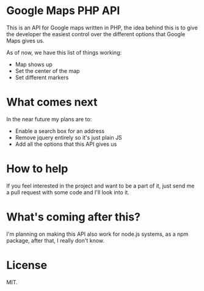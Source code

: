 Google Maps PHP API
========

This is an API for Google maps written in PHP, the idea behind this is to give the developer the easiest control over the different options that Google Maps gives us.

As of now, we have this list of things working:

- Map shows up
- Set the center of the map
- Set different markers

What comes next
=========

In the near future my plans are to:

- Enable a search box for an address
- Remove jquery entirely so it's just plain JS
- Add all the options that this API gives us

How to help
========

If you feel interested in the project and want to be a part of it, just send me a pull request with some code and I'll look into it.

What's coming after this?
========

I'm planning on making this API also work for node.js systems, as a npm package, after that, I really don't know.

License
========
MIT.